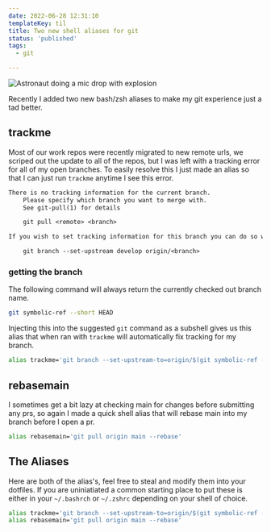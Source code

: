 ```yaml
---
date: 2022-06-28 12:31:10
templateKey: til
title: Two new shell aliases for git
status: 'published'
tags:
  - git

---
```


![Astronaut doing a mic drop with explosion](https://stable-diffusion.waylonwalker.com/000172.3260819219.webp)

Recently I added two new bash/zsh aliases to make my git experience just a tad
better.

## trackme

Most of our work repos were recently migrated to new remote urls, we scriped
out the update to all of the repos, but I was left with a tracking error for
all of my open branches.  To easily resolve this I just made an alias so that I
can just run `trackme` anytime I see this error.

```txt
There is no tracking information for the current branch.
    Please specify which branch you want to merge with.
    See git-pull(1) for details

    git pull <remote> <branch>

If you wish to set tracking information for this branch you can do so with:

    git branch --set-upstream develop origin/<branch>
```

### getting the branch

The following command will always return the currently checked out branch name.

``` bash
git symbolic-ref --short HEAD
```

Injecting this into the suggested `git` command as a subshell gives us this
alias that when ran with `trackme` will automatically fix tracking for my
branch.

``` bash
alias trackme='git branch --set-upstream-to=origin/$(git symbolic-ref --short HEAD)'
```

## rebasemain

I sometimes get a bit lazy at checking main for changes before submitting any
prs, so again I made a quick shell alias that will rebase main into my branch
before I open a pr.

``` bash
alias rebasemain='git pull origin main --rebase'
```

## The Aliases

Here are both of the alias's, feel free to steal and modify them into your
dotfiles.  If you are uniniatiated a common starting place to put these is
either in your `~/.bashrch` or `~/.zshrc` depending on your shell of choice.

``` bash
alias trackme='git branch --set-upstream-to=origin/$(git symbolic-ref --short HEAD)'
alias rebasemain='git pull origin main --rebase'
```
